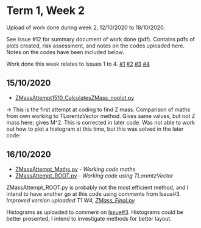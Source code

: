 # Term 1, Week 2
Upload of work done during week 2, 12/10/2020 to 18/10/2020.

See Issue #12 for summary document of work done (pdf). Contains pdfs of plots created, risk assessment, and notes on the codes uploaded here. Notes on the codes have been included below.

Work done this week relates to Issues 1 to 4.
[#1](https://github.com/r-preston/MPhysProject2021/issues/1) [#2](https://github.com/r-preston/MPhysProject2021/issues/2) [#3](https://github.com/r-preston/MPhysProject2021/issues/3) [#4](https://github.com/r-preston/MPhysProject2021/issues/4)

## 15/10/2020
* [ZMassAttempt1510_CalculatesZMass_noplot.py](ZMassAttempt1510_CalculatesZMass_noplot.py)

-> This is the first attempt at coding to find Z mass. Comparison of maths from own working to TLorentzVector method. Gives same values, but not Z mass here; gives M^2. This is corrected in later code. Was not able to work out how to plot a histogram at this time, but this was solved in the later code:

## 16/10/2020
* [ZMassAttempt_Maths.py](ZMassAttempt_Maths.py) - *Working code maths*
* [ZMassAttempt_ROOT.py](ZMassAttempt_ROOT.py) -  *Working code using TLorentzVector*

ZMassAttempt_ROOT.py is probably not the most efficient method, and I intend to have another go at this code using comments from Issue#3.
*Improved version uploaded T1 W4, [ZMass_Final.py](https://github.com/r-preston/MPhysProject2021/blob/master/laura-progress/T1_W4/ZMass_Final.py)*

Histograms as uploaded to comment on [Issue#3](https://github.com/r-preston/MPhysProject2021/issues/3).
Histograms could be better presented, I intend to investigate methods for better layout.

